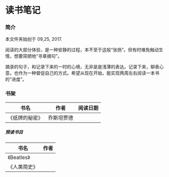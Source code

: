 # 读书笔记

### 简介

本文件夹始创于 09,25, 2017.

阅读的大部分体验，是一种安静的过程，本不至于这般“张扬”。但有时难免触动生情，想要简陋地“寻章摘句”。

摘录的句子，和记录下来的一时的心境，无非是是浅薄的表达。记录下来，聊表心意。也作为一种督促自己的方式。希望从现在开始，能实现两周左右阅读一本书的“进度”。


### 书架

书名|作者|阅读日期
---|---|---
《纸牌的秘密》|乔斯坦贾德|




##### 预读书目

书名|作者
---|---
《Beatles》|
《人类简史》|

